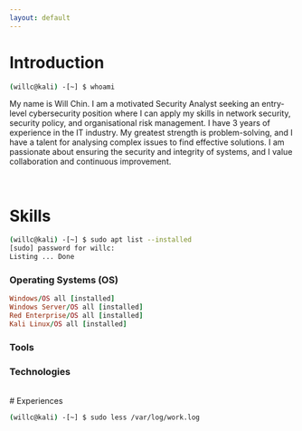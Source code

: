 ```yaml
---
layout: default
---
```


# Introduction

```bash
(willc@kali) -[~] $ whoami
```
My name is Will Chin. I am a motivated Security Analyst seeking an entry-level cybersecurity position where I can apply my skills in network security, security policy, and organisational risk management. I have 3 years of experience in the IT industry. My greatest strength is problem-solving, and I have a talent for analysing complex issues to find effective solutions. I am passionate about ensuring the security and integrity of systems, and I value collaboration and continuous improvement.

<br>

# Skills

```bash
(willc@kali) -[~] $ sudo apt list --installed
[sudo] password for willc:
Listing ... Done
```
### Operating Systems (OS)

```ruby
Windows/OS all [installed]
Windows Server/OS all [installed]
Red Enterprise/OS all [installed]
Kali Linux/OS all [installed]
```

### Tools

### Technologies

<br>
# Experiences

```bash
(willc@kali) -[~] $ sudo less /var/log/work.log
```





